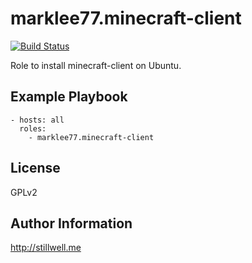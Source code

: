 marklee77.minecraft-client
==========================

[![Build Status](https://travis-ci.org/marklee77/ansible-role-minecraft-client.svg?branch=master)](https://travis-ci.org/marklee77/ansible-role-minecraft-client) 

Role to install minecraft-client on Ubuntu.

Example Playbook
-------------------------

    - hosts: all
      roles:
        - marklee77.minecraft-client

License
-------

GPLv2

Author Information
------------------

http://stillwell.me
